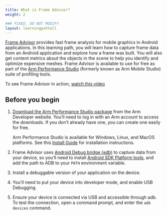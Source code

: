 ```yaml
---
title: What is Frame Advisor?
weight: 2

### FIXED, DO NOT MODIFY
layout: learningpathall
---
```


[Frame Advisor](https://developer.arm.com/Tools%20and%20Software/Frame%20Advisor) provides fast frame analysis for mobile graphics in Android applications. In this learning path, you will learn how to capture frame data from an Android application and explore how a frame was built. You will also get content metrics about the objects in the scene to help you identify and optimize expensive meshes. Frame Advisor is available to use for free as part of the [Arm Performance Studio](https://developer.arm.com/Tools%20and%20Software/Arm%20Mobile%20Studio) (formerly known as Arm Mobile Studio) suite of profiling tools.

To see Frame Advisor in action, [watch this video](https://developer.arm.com/Additional%20Resources/Video%20Tutorials/Capture%20and%20analyze%20a%20problem%20frame%20with%20Frame%20Advisor)

## Before you begin

1. [Download the Arm Performance Studio package](https://developer.arm.com/downloads/view/MOBST-PRO0) from the Arm Developer website. You’ll need to log in with an Arm account to access the downloads. If you don’t already have one, you can create one easily for free.

    Arm Performance Studio is available for Windows, Linux, and MacOS platforms. See this [Install Guide](/install-guides/ams) for installation instructions.

1. Frame Advisor uses [Android Debug bridge (adb)](https://developer.android.com/studio/command-line/adb) to capture data from your device, so you’ll need to install [Android SDK Platform tools](https://developer.android.com/studio/releases/platform-tools.html), and add the path to ADB to your `PATH` environment variable.

1. Install a debuggable version of your application on the device.

1. You’ll need to put your device into developer mode, and enable USB Debugging.

1. Ensure your device is connected via USB and accessible through adb. To test the connection, open a command prompt, and enter the `adb devices` command.
